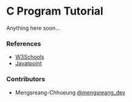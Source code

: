 # C Program Tutorial

Anything here soon...

### References

- [W3Schools](https://www.w3schools.com/c)
- [Javatpoint](https://www.javatpoint.com/c-programming-language-tutorial)

### Contributors

- Mengsreang-Chhoeung [@mengsreang_dev](https://twitter.com/mengsreang_dev)
